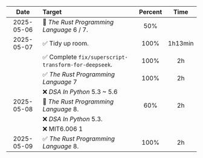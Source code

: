 |    Date    | Target                                               | Percent |  Time   |
| :--------: | :--------------------------------------------------- | :-----: | :-----: |
| 2025-05-06 | 🍊 *The Rust Programming Language* 6 / 7.             |   50%   |         |
| 2025-05-07 | ✅ Tidy up room.                                      |  100%   | 1h13min |
|            | ✅ Complete `fix/superscript-transform-for-deepseek`. |  100%   |   2h    |
|            | ✅ *The Rust Programming Language* 7                  |  100%   |   2h    |
|            | ❌ *DSA In Python* 5.3 ~ 5.6                          |         |         |
| 2025-05-08 | 🍊 *The Rust Programming Language* 8.                 |   60%   |   2h    |
|            | ❌ *DSA In Python* 5.3.                               |         |         |
|            | ❌ MIT6.006 1                                         |         |         |
| 2025-05-09 | ✅ *The Rust Programming Language* 8.                 |  100%   |   2h    |